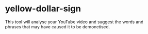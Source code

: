 # yellow-dollar-sign
 This tool will analyse your YouTube video and suggest the words and phrases that may have caused it to be demonetised.
